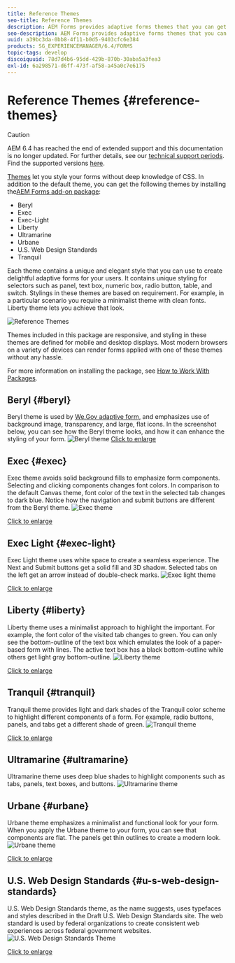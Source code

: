 ```yaml
---
title: Reference Themes
seo-title: Reference Themes
description: AEM Forms provides adaptive forms themes that you can get from Software Distribution and use to style a form. 
seo-description: AEM Forms provides adaptive forms themes that you can get from Software Distribution and use to style a form. 
uuid: a39bc3da-0bb8-4f11-b0d5-9403cfc6e384
products: SG_EXPERIENCEMANAGER/6.4/FORMS
topic-tags: develop
discoiquuid: 78d7d4b6-95dd-429b-870b-30aba5a3fea3
exl-id: 6a298571-d6ff-473f-af58-a45a0c7e6175
---
```

# Reference Themes {#reference-themes}

>[!CAUTION]
>
>AEM 6.4 has reached the end of extended support and this documentation is no longer updated. For further details, see our [technical support periods](https://helpx.adobe.com/support/programs/eol-matrix.html). Find the supported versions [here](https://experienceleague.adobe.com/docs/).

[Themes](/help/forms/using/themes.md) let you style your forms without deep knowledge of CSS. In addition to the default theme, you can get the following themes by installing the[AEM Forms add-on package](https://experienceleague.adobe.com/docs/experience-manager-release-information/aem-release-updates/forms-updates/aem-forms-releases.html):

* Beryl
* Exec
* Exec-Light
* Liberty  
* Ultramarine  
* Urbane
* U.S. Web Design Standards  
* Tranquil

Each theme contains a unique and elegant style that you can use to create delightful adaptive forms for your users. It contains unique styling for selectors such as panel, text box, numeric box, radio button, table, and switch. Stylings in these themes are based on requirement. For example, in a particular scenario you require a minimalist theme with clean fonts. Liberty theme lets you achieve that look.

![Reference Themes](assets/ref-themes.png)

Themes included in this package are responsive, and styling in these themes are defined for mobile and desktop displays. Most modern browsers on a variety of devices can render forms applied with one of these themes without any hassle.

For more information on installing the package, see [How to Work With Packages](/help/sites-administering/package-manager.md).

## Beryl {#beryl}

Beryl theme is used by [We.Gov adaptive form](/help/forms/using/gov-reference-site-walkthrough.md), and emphasizes use of background image, transparency, and large, flat icons. In the screenshot below, you can see how the Beryl theme looks, and how it can enhance the styling of your form. 
    ![Beryl theme](assets/beryl.png)
[Click to enlarge](assets/beryl-1.png)

## Exec {#exec}

Exec theme avoids solid background fills to emphasize form components. Selecting and clicking components changes font colors. In comparison to the default Canvas theme, font color of the text in the selected tab changes to dark blue. Notice how the navigation and submit buttons are different from the Beryl theme. 
    ![Exec theme](assets/exec.png)

[Click to enlarge](assets/exec-1.png)

## Exec Light {#exec-light}

Exec Light theme uses white space to create a seamless experience. The Next and Submit buttons get a solid fill and 3D shadow. Selected tabs on the left get an arrow instead of double-check marks. 
    ![Exec light theme](assets/exec-light.png)

[Click to enlarge](assets/exec-light-1.png)

## Liberty {#liberty}

Liberty theme uses a minimalist approach to highlight the important. For example, the font color of the visited tab changes to green. You can only see the bottom-outline of the text box which emulates the look of a paper-based form with lines. The active text box has a black bottom-outline while others get light gray bottom-outline. 
    ![Liberty theme](assets/liberty.png)

[Click to enlarge](assets/liberty-1.png)

## Tranquil {#tranquil}

Tranquil theme provides light and dark shades of the Tranquil color scheme to highlight different components of a form. For example, radio buttons, panels, and tabs get a different shade of green.
     ![Tranquil theme](assets/tranquil.png)

[Click to enlarge](assets/tranquil-1.png)

## Ultramarine {#ultramarine}

Ultramarine theme uses deep blue shades to highlight components such as tabs, panels, text boxes, and buttons. 
    ![Ultramarine theme](assets/ultramarine.png)

## Urbane {#urbane}

Urbane theme emphasizes a minimalist and functional look for your form. When you apply the Urbane theme to your form, you can see that components are flat. The panels get thin outlines to create a modern look. 
     ![Urbane theme](assets/urbane.png)

[Click to enlarge](assets/urbane-1.png)

## U.S. Web Design Standards {#u-s-web-design-standards}

U.S. Web Design Standards theme, as the name suggests, uses typefaces and styles described in the Draft U.S. Web Design Standards site. The web standard is used by federal organizations to create consistent web experiences across federal government websites. 
    ![U.S. Web Design Standards Theme](assets/us-web-standards.png)

[Click to enlarge](assets/usgov.png)
